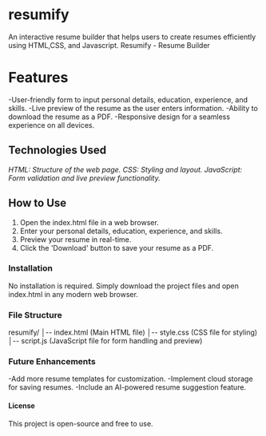 # resumify
An interactive resume builder that helps users to create resumes efficiently using HTML,CSS, and Javascript.
Resumify - Resume Builder

# Features
-User-friendly form to input personal details, education, experience, and skills.
-Live preview of the resume as the user enters information.
-Ability to download the resume as a PDF.
-Responsive design for a seamless experience on all devices.

## Technologies Used

*HTML: Structure of the web page.*
*CSS: Styling and layout.*
*JavaScript: Form validation and live preview functionality.*

## How to Use

1. Open the index.html file in a web browser.
2. Enter your personal details, education, experience, and skills.
3. Preview your resume in real-time.
4. Click the 'Download' button to save your resume as a PDF.


### Installation

No installation is required. Simply download the project files and open index.html in any modern web browser.

### File Structure

resumify/
│-- index.html  (Main HTML file)
│-- style.css   (CSS file for styling)
│-- script.js   (JavaScript file for form handling and preview)

### Future Enhancements

-Add more resume templates for customization.
-Implement cloud storage for saving resumes.
-Include an AI-powered resume suggestion feature.

#### License

This project is open-source and free to use.
